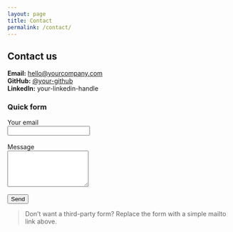 ```yaml
---
layout: page
title: Contact
permalink: /contact/
---
```


## Contact us

**Email:** [hello@yourcompany.com](mailto:hello@yourcompany.com)  
**GitHub:** [@your-github](https://github.com/your-github)  
**LinkedIn:** your-linkedin-handle

### Quick form
<form action="https://formspree.io/f/your-form-id" method="POST">
  <label>Your email</label><br>
  <input type="email" name="email" required><br><br>
  <label>Message</label><br>
  <textarea name="message" rows="5" required></textarea><br><br>
  <button type="submit">Send</button>
</form>

> Don’t want a third-party form? Replace the form with a simple mailto link above.
